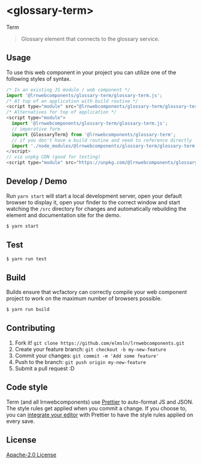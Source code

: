 # &lt;glossary-term&gt;

Term
> Glossary element that connects to the glossary service.

## Usage
To use this web component in your project you can utilize one of the following styles of syntax.

```js
/* In an existing JS module / web component */
import '@lrnwebcomponents/glossary-term/glossary-term.js';
/* At top of an application with build routine */
<script type="module" src="@lrnwebcomponents/glossary-term/glossary-term.js"></script>
/* Alternatives for top of application */
<script type="module">
  import '@lrnwebcomponents/glossary-term/glossary-term.js';
  // imperative form
  import {GlossaryTerm} from '@lrnwebcomponents/glossary-term';
  // if you don't have a build routine and need to reference directly
  import './node_modules/@lrnwebcomponents/glossary-term/glossary-term.js';
</script>
// via unpkg CDN (good for testing)
<script type="module" src="https://unpkg.com/@lrnwebcomponents/glossary-term/glossary-term.js"></script>
```

## Develop / Demo
Run `yarn start` will start a local development server, open your default browser to display it, open your finder to the correct window and start watching the `/src` directory for changes and automatically rebuilding the element and documentation site for the demo.
```bash
$ yarn start
```

## Test

```bash
$ yarn run test
```

## Build
Builds ensure that wcfactory can correctly compile your web component project to
work on the maximum number of browsers possible.
```bash
$ yarn run build
```

## Contributing

1. Fork it! `git clone https://github.com/elmsln/lrnwebcomponents.git`
2. Create your feature branch: `git checkout -b my-new-feature`
3. Commit your changes: `git commit -m 'Add some feature'`
4. Push to the branch: `git push origin my-new-feature`
5. Submit a pull request :D

## Code style

Term (and all lrnwebcomponents) use [Prettier][prettier] to auto-format JS and JSON.  The style rules get applied when you commit a change.  If you choose to, you can [integrate your editor][prettier-ed] with Prettier to have the style rules applied on every save.

[prettier]: https://github.com/prettier/prettier/
[prettier-ed]: https://github.com/prettier/prettier/#editor-integration
[polyserve]: https://github.com/Polymer/polyserve
[web-component-tester]: https://github.com/Polymer/web-component-tester

## License
[Apache-2.0 License](http://opensource.org/licenses/Apache-2.0)
